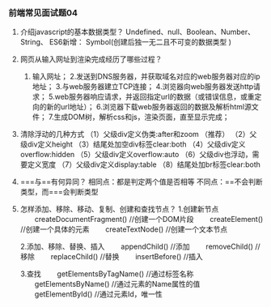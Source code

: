 ### 前端常见面试题04
1. 介绍javascript的基本数据类型？
  Undefined、null、Boolean、Number、String、
  ES6新增： Symbol(创建后独一无二且不可变的数据类型 )

2. 网页从输入网址到渲染完成经历了哪些过程？
    1. 输入网址；
    2.发送到DNS服务器，并获取域名对应的web服务器对应的ip地址；
    3.与web服务器建立TCP连接；
    4.浏览器向web服务器发送http请求；
    5.web服务器响应请求，并返回指定url的数据（或错误信息，或重定向的新的url地址）；
    6.浏览器下载web服务器返回的数据及解析html源文件；
    7.生成DOM树，解析css和js，渲染页面，直至显示完成；

3. 清除浮动的几种方式
    （1）父级div定义伪类:after和zoom （推荐）
    （2）父级div定义height
    （3）结尾处加空div标签clear:both
    （4）父级div定义overflow:hidden
    （5）父级div定义overflow:auto
    （6）父级div也浮动，需要定义宽度
    （7）父级div定义display:table
    （8）结尾处加br标签clear:both

4. ===与==有何异同？
    相同点：都是判定两个值是否相等
    不同点：==不会判断类型，而===会判断类型

5. 怎样添加、移除、移动、复制、创建和查找节点？
     1.创建新节点
     　　createDocumentFragment() //创建一个DOM片段
     　　createElement() //创建一个具体的元素
     　　createTextNode() //创建一个文本节点

     2.添加、移除、替换、插入
     　　appendChild() //添加
     　　removeChild() //移除
     　　replaceChild() //替换
     　　insertBefore() //插入

     3.查找
     　　getElementsByTagName() //通过标签名称
     　　getElementsByName() //通过元素的Name属性的值
     　　getElementById() //通过元素Id，唯一性